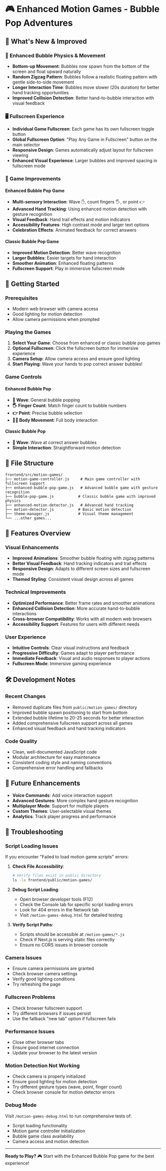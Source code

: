 # 🎮 Enhanced Motion Games - Bubble Pop Adventures

## 🌟 What's New & Improved

### 🫧 Enhanced Bubble Physics & Movement
- **Bottom-up Movement**: Bubbles now spawn from the bottom of the screen and float upward naturally
- **Random Zigzag Pattern**: Bubbles follow a realistic floating pattern with gentle side-to-side movement
- **Longer Interaction Time**: Bubbles move slower (20s duration) for better hand tracking opportunities
- **Improved Collision Detection**: Better hand-to-bubble interaction with visual feedback

### 🖥️ Fullscreen Experience
- **Individual Game Fullscreen**: Each game has its own fullscreen toggle button
- **Global Fullscreen Option**: "Play Any Game in Fullscreen" button on the main selector
- **Responsive Design**: Games automatically adjust layout for fullscreen viewing
- **Enhanced Visual Experience**: Larger bubbles and improved spacing in fullscreen mode

### 🎯 Game Improvements

#### Enhanced Bubble Pop Game
- **Multi-sensory Interaction**: Wave ✋, count fingers 🖐️, or point 👉
- **Advanced Hand Tracking**: Using enhanced motion detection with gesture recognition
- **Visual Feedback**: Hand trail effects and motion indicators
- **Accessibility Features**: High contrast mode and larger text options
- **Celebration Effects**: Animated feedback for correct answers

#### Classic Bubble Pop Game
- **Improved Motion Detection**: Better wave recognition
- **Larger Bubbles**: Easier targets for hand interaction
- **Smoother Animation**: Enhanced floating patterns
- **Fullscreen Support**: Play in immersive fullscreen mode

## 🚀 Getting Started

### Prerequisites
- Modern web browser with camera access
- Good lighting for motion detection
- Allow camera permissions when prompted

### Playing the Games

1. **Select Your Game**: Choose from enhanced or classic bubble pop games
2. **Optional Fullscreen**: Click the fullscreen button for immersive experience
3. **Camera Setup**: Allow camera access and ensure good lighting
4. **Start Playing**: Wave your hands to pop correct answer bubbles!

### Game Controls

#### Enhanced Bubble Pop
- **👋 Wave**: General bubble popping
- **🖐️ Finger Count**: Match finger count to bubble numbers
- **👉 Point**: Precise bubble selection
- **🤸‍♀️ Body Movement**: Full body interaction

#### Classic Bubble Pop
- **👋 Wave**: Wave at correct answer bubbles
- **Simple Interaction**: Straightforward motion detection

## 📁 File Structure

```
frontend/src/motion-games/
├── motion-game-controller.js     # Main game controller with fullscreen support
├── enhanced-bubble-pop-game.js   # Advanced bubble game with gesture recognition
├── bubble-pop-game.js           # Classic bubble game with improved physics
├── enhanced-motion-detector.js   # Advanced hand tracking
├── motion-detector.js           # Basic motion detection
├── theme-manager.js             # Visual theme management
└── ...other games...
```

## 🎨 Features Overview

### Visual Enhancements
- **Improved Animations**: Smoother bubble floating with zigzag patterns
- **Better Visual Feedback**: Hand tracking indicators and trail effects
- **Responsive Design**: Adapts to different screen sizes and fullscreen mode
- **Themed Styling**: Consistent visual design across all games

### Technical Improvements
- **Optimized Performance**: Better frame rates and smoother animations
- **Enhanced Collision Detection**: More accurate hand-to-bubble interactions
- **Cross-browser Compatibility**: Works with all modern web browsers
- **Accessibility Support**: Features for users with different needs

### User Experience
- **Intuitive Controls**: Clear visual instructions and feedback
- **Progressive Difficulty**: Games adapt to player performance
- **Immediate Feedback**: Visual and audio responses to player actions
- **Fullscreen Mode**: Immersive gaming experience

## 🛠️ Development Notes

### Recent Changes
- Removed duplicate files from `public/motion-games/` directory
- Improved bubble spawn positioning to start from bottom
- Extended bubble lifetime to 20-25 seconds for better interaction
- Added comprehensive fullscreen support across all games
- Enhanced visual feedback and hand tracking indicators

### Code Quality
- Clean, well-documented JavaScript code
- Modular architecture for easy maintenance
- Consistent coding style and naming conventions
- Comprehensive error handling and fallbacks

## 🎯 Future Enhancements

- **Voice Commands**: Add voice interaction support
- **Advanced Gestures**: More complex hand gesture recognition
- **Multiplayer Mode**: Support for multiple players
- **Custom Themes**: User-selectable visual themes
- **Analytics**: Track player progress and performance

## 🐛 Troubleshooting

### Script Loading Issues

If you encounter "Failed to load motion game scripts" errors:

1. **Check File Accessibility**:
   ```bash
   # Verify files exist in public directory
   ls -la frontend/public/motion-games/
   ```

2. **Debug Script Loading**:
   - Open browser developer tools (F12)
   - Check the Console tab for specific script loading errors
   - Look for 404 errors in the Network tab
   - Visit `/motion-games-debug.html` for detailed testing

3. **Verify Script Paths**:
   - Scripts should be accessible at `/motion-games/*.js`
   - Check if Next.js is serving static files correctly
   - Ensure no CORS issues in browser console

### Camera Issues
- Ensure camera permissions are granted
- Check browser camera settings
- Verify good lighting conditions
- Try refreshing the page

### Fullscreen Problems
- Check browser fullscreen support
- Try different browsers if issues persist
- Use the fallback "new tab" option if fullscreen fails

### Performance Issues
- Close other browser tabs
- Ensure good internet connection
- Update your browser to the latest version

### Motion Detection Not Working
- Check camera is properly initialized
- Ensure good lighting for motion detection
- Try different gesture types (wave, point, finger count)
- Check browser console for motion detector errors

### Debug Mode
Visit `/motion-games-debug.html` to run comprehensive tests of:
- Script loading functionality
- Motion game controller initialization
- Bubble game class availability
- Camera access and motion detection

---

**Ready to Play?** 🎮 Start with the Enhanced Bubble Pop game for the best experience!
